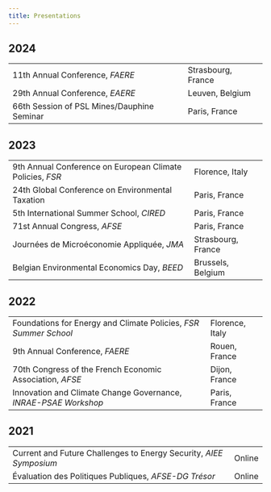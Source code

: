 ```yaml
---
title: Presentations
---
```

## 2024

|                                               |                       |
|-----------------------------------------------|-----------------------|
| 11th Annual Conference, *FAERE*               | Strasbourg, France    |
| 29th Annual Conference, *EAERE*               | Leuven, Belgium       |
| 66th Session of PSL Mines/Dauphine Seminar    | Paris, France         |

## 2023

|                                               |                       |
|-----------------------------------------------|-----------------------|
| 9th Annual Conference on European Climate Policies, *FSR* | Florence, Italy   |
| 24th Global Conference on Environmental Taxation           | Paris, France     |
| 5th International Summer School, *CIRED*                   | Paris, France     |
| 71st Annual Congress, *AFSE*                               | Paris, France     |
| Journées de Microéconomie Appliquée, *JMA*                 | Strasbourg, France|
| Belgian Environmental Economics Day, *BEED*                | Brussels, Belgium |

## 2022

|                                               |                       |
|-----------------------------------------------|-----------------------|
| Foundations for Energy and Climate Policies, *FSR Summer School* | Florence, Italy |
| 9th Annual Conference, *FAERE*                | Rouen, France         |
| 70th Congress of the French Economic Association, *AFSE*  | Dijon, France     |
| Innovation and Climate Change Governance, *INRAE-PSAE Workshop* | Paris, France   |

## 2021

|                                               |                       |
|-----------------------------------------------|-----------------------|
| Current and Future Challenges to Energy Security, *AIEE Symposium* | Online        |
| Évaluation des Politiques Publiques, *AFSE-DG Trésor*      | Online            |
